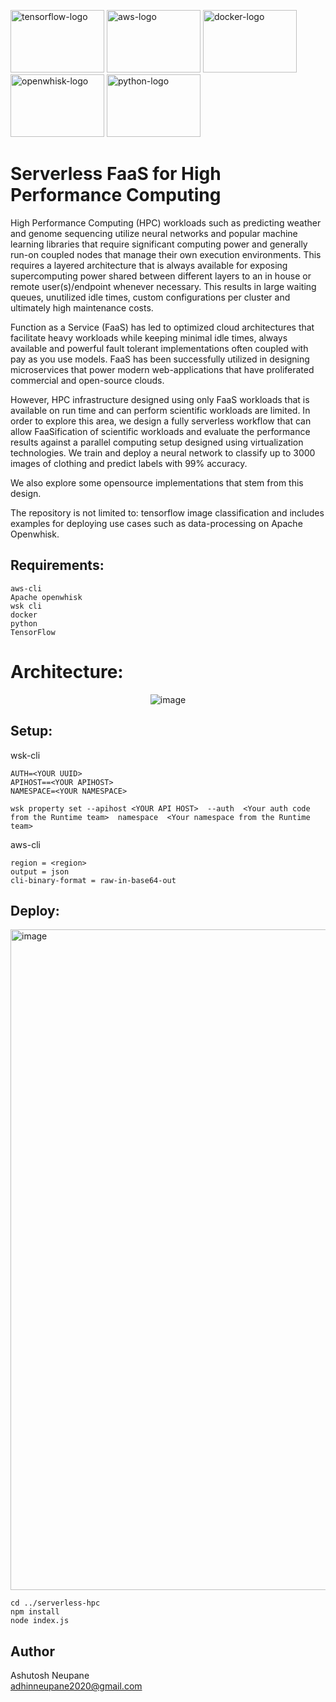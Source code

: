 <p align="left" >
 <img width="150px" height="100px" alt="tensorflow-logo" src="https://user-images.githubusercontent.com/38281651/211432800-90035730-1f34-419d-b1b8-f726b745cb09.png">
 <img width="150px" height="100px" alt="aws-logo" src="https://user-images.githubusercontent.com/38281651/211433086-9002c229-c939-4b24-982a-d6767b9b8320.png">
 <img width="150px" height="100px" alt="docker-logo" src="https://user-images.githubusercontent.com/38281651/211433598-127016ab-0df8-42c1-b857-aeb15f81c62a.png">
 <img width="150px" height="100px" alt="openwhisk-logo" src="https://user-images.githubusercontent.com/38281651/211433466-8cc30e59-2e37-4ec4-a0f6-09a7ce3bb6fd.png">
  <img width="150px" height="100px" alt="python-logo" src="https://user-images.githubusercontent.com/38281651/211433701-596fa88c-a115-4a14-9435-136fe122f61f.png">
</p>


# Serverless FaaS for High Performance Computing

High Performance Computing (HPC) workloads such as predicting weather and genome sequencing utilize neural networks and popular machine learning libraries that require significant computing power and generally run-on coupled nodes that manage their own execution environments. This requires a layered architecture that is always available for exposing supercomputing power shared between different layers to an in house or remote user(s)/endpoint whenever necessary. This results in large waiting queues, unutilized idle times, custom configurations per cluster and ultimately high maintenance costs.  

Function as a Service (FaaS) has led to optimized cloud architectures that facilitate heavy workloads while keeping minimal idle times, always available and powerful fault tolerant implementations often coupled with pay as you use models. FaaS has been successfully utilized in designing microservices that power modern web-applications that have proliferated commercial and open-source clouds.

However, HPC infrastructure designed using only FaaS workloads that is available on run time and can perform scientific workloads are limited. In order to explore this area, we design a fully serverless workflow that can allow FaaSification of scientific workloads and evaluate the performance results against a parallel computing setup designed using virtualization technologies. We train and deploy a neural network to classify up to 3000 images of clothing and predict labels with 99% accuracy. 

We also explore some opensource implementations that stem from this design. 

The repository is not limited to: tensorflow image classification and includes examples for deploying use cases such as data-processing on Apache Openwhisk.

## Requirements: 

```
aws-cli	 
Apache openwhisk	
wsk cli 
docker
python	
TensorFlow 
```

# Architecture:
<p align="center" width="100%">
 <img alt="image" src="https://user-images.githubusercontent.com/38281651/211247823-160e3f5f-9581-444e-a5e8-25771b46901f.png">
</p>


## Setup: 
wsk-cli 
```
AUTH=<YOUR UUID>
APIHOST==<YOUR APIHOST> 
NAMESPACE=<YOUR NAMESPACE>
```
```
wsk property set --apihost <YOUR API HOST>  --auth  <Your auth code from the Runtime team>  namespace  <Your namespace from the Runtime team>
```
aws-cli 
``` 
region = <region>
output = json
cli-binary-format = raw-in-base64-out
``` 
## Deploy: 
<img width="1057" alt="image" src="https://user-images.githubusercontent.com/38281651/202928806-98f26947-8efd-4ed7-beb7-7134f53f5663.png">

```
cd ../serverless-hpc 
npm install 
node index.js
```




## Author
Ashutosh Neupane
<br>adhinneupane2020@gmail.com</br>



